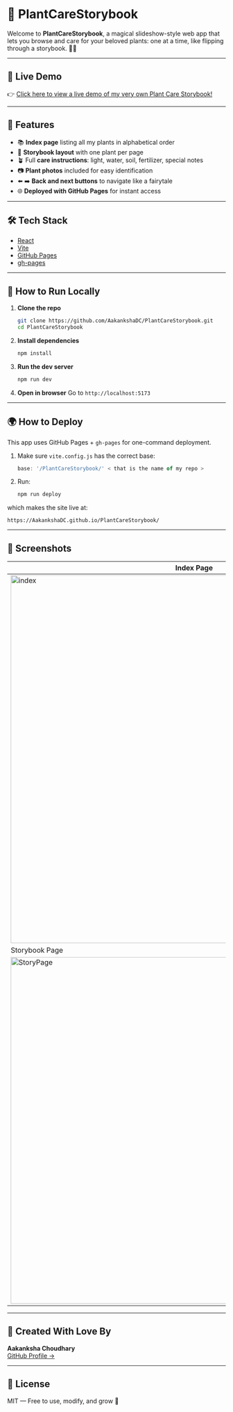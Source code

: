 
# 🌿 PlantCareStorybook

Welcome to **PlantCareStorybook**, a magical slideshow-style web app that lets you browse and care for your beloved plants: one at a time, like flipping through a storybook. 📖✨

---

## 🔗 Live Demo

👉 [Click here to view a live demo of my very own Plant Care Storybook!](https://AakankshaDC.github.io/PlantCareStorybook/)

---

## 🌱 Features

- 📚 **Index page** listing all my plants in alphabetical order
- 🌸 **Storybook layout** with one plant per page
- 🪴 Full **care instructions**: light, water, soil, fertilizer, special notes
- 📷 **Plant photos** included for easy identification
- ⬅️ ➡️ **Back and next buttons** to navigate like a fairytale
- 🌐 **Deployed with GitHub Pages** for instant access

---

## 🛠 Tech Stack

- [React](https://reactjs.org/)
- [Vite](https://vitejs.dev/)
- [GitHub Pages](https://pages.github.com/)
- [gh-pages](https://www.npmjs.com/package/gh-pages)

---

## 🚀 How to Run Locally

1. **Clone the repo**
   ```bash
   git clone https://github.com/AakankshaDC/PlantCareStorybook.git
   cd PlantCareStorybook
   ```

2. **Install dependencies**
   ```bash
   npm install
   ```

3. **Run the dev server**
   ```bash
   npm run dev
   ```

4. **Open in browser**
   Go to `http://localhost:5173`

---

## 🌍 How to Deploy

This app uses GitHub Pages + `gh-pages` for one-command deployment.

1. Make sure `vite.config.js` has the correct base:
   ```js
   base: '/PlantCareStorybook/' < that is the name of my repo >
   ```

2. Run:
   ```bash
   npm run deploy
   ```

which makes the site live at:
```
https://AakankshaDC.github.io/PlantCareStorybook/
```

---

## 📸 Screenshots

| Index Page |
|------------|
| <img width="846" alt="index" src="https://github.com/user-attachments/assets/57bec705-b4e2-4d41-985c-eac8079814a6" /> |
| Storybook Page |
| <img width="797" alt="StoryPage" src="https://github.com/user-attachments/assets/c45d04d6-18a2-423b-b492-d38381b56793" /> |

---

## 🌼 Created With Love By

**Aakanksha Choudhary**  
[GitHub Profile →](https://github.com/AakankshaDC)

---

## 📝 License

MIT — Free to use, modify, and grow 🌱
